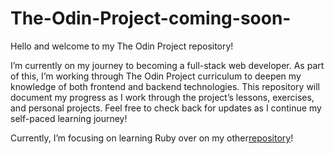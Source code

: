 # The-Odin-Project-coming-soon-

Hello and welcome to my The Odin Project repository!

I’m currently on my journey to becoming a full-stack web developer. As part of this, I’m working through The Odin Project curriculum to deepen my knowledge of both frontend and backend technologies. This repository will document my progress as I work through the project’s lessons, exercises, and personal projects. Feel free to check back for updates as I continue my self-paced learning journey!

Currently, I’m focusing on learning Ruby over on my other[repository](https://github.com/ByteSizeMarie/Ruby-Warrior---Progress-Log)!
